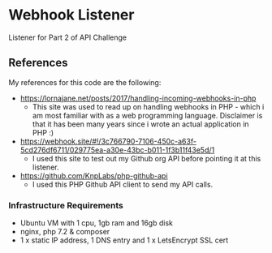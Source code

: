 # Webhook Listener
Listener for Part 2 of API Challenge

## References
My references for this code are the following:
- https://lornajane.net/posts/2017/handling-incoming-webhooks-in-php
  - This site was used to read up on handling webhooks in PHP - which i am most familiar with as a web programming language. Disclaimer is that it has been many years since i wrote an actual application in PHP :) 
- https://webhook.site/#!/3c766790-7106-450c-a63f-5cd276df6711/029775ea-a30e-43bc-b011-1f3b11f43e5d/1
  - I used this site to test out my Github org API before pointing it at this listener.
- https://github.com/KnpLabs/php-github-api
  - I used this PHP Github API client to send my API calls.


### Infrastructure Requirements
- Ubuntu VM with 1 cpu, 1gb ram and 16gb disk
- nginx, php 7.2 & composer
- 1 x static IP address, 1 DNS entry and 1 x LetsEncrypt SSL cert
